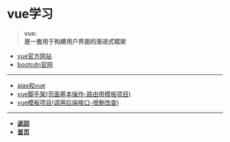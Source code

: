 # vue学习

> **vue:**  
> **是一套用于构建用户界面的渐进式框架**

- [vue官方网站](https://cn.vuejs.org/)
- [bootcdn官网](https://www.bootcdn.cn/)

---

- [ajax和vue](https://code.aliyun.com/kangxianghui/studywrod/tree/master/%E5%A4%A7%E4%BA%8C%E5%AD%A6%E4%B9%A0%E7%9F%A5%E8%AF%86%E7%82%B9/web/vue/basic/ajax)
- [vue脚手架(页面基本操作-路由带模板项目)](https://code.aliyun.com/kangxianghui/studywrod/tree/master/%E5%A4%A7%E4%BA%8C%E5%AD%A6%E4%B9%A0%E7%9F%A5%E8%AF%86%E7%82%B9/web/vue/vuecli)
- [vue模板项目(调用后端接口-增删改查)](https://code.aliyun.com/kangxianghui/studywrod/tree/master/%E5%A4%A7%E4%BA%8C%E5%AD%A6%E4%B9%A0%E7%9F%A5%E8%AF%86%E7%82%B9/web/templates)

---

- [**返回**](https://code.aliyun.com/kangxianghui/studywrod/tree/master/%E5%A4%A7%E4%BA%8C%E5%AD%A6%E4%B9%A0%E7%9F%A5%E8%AF%86%E7%82%B9/web)
- [**首页**](https://code.aliyun.com/kangxianghui/studywrod/tree/master)